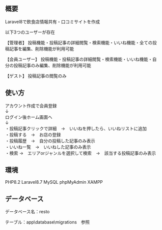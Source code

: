 
## 概要
Laravel8で飲食店情報共有・口コミサイトを作成

以下3つのユーザーが存在

【管理者】
投稿機能・投稿記事の詳細閲覧・検索機能・いいね機能・全ての投稿記事を編集、削除機能が利用可能

【会員ユーザー】
投稿機能・投稿記事の詳細閲覧・検索機能・いいね機能・自分の投稿記事のみ編集、削除機能が利用可能

【ゲスト】
投稿記事の閲覧のみ


## 使い方

アカウント作成で会員登録<br>
↓<br>
ログイン後ホーム画面へ<br>
↓<br>
・投稿記事クリックで詳細　→　いいねを押したら、いいねリストに追加<br>
・投稿する　→　お店の登録<br>
・投稿履歴　→　自分の投稿した記事のみ表示<br>
・いいね一覧　→　いいねした記事のみ表示<br>
・検索 →　エリアorジャンルを選択して検索　→　該当する投稿記事のみ表示<br>


## 環境
PHP8.2
Laravel8.7
MySQL
phpMyAdmin
XAMPP


## データベース

データベース名：resto

テーブル：app\database\migrations　参照
